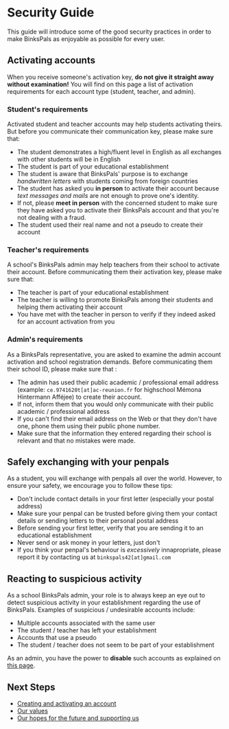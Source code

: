 # Security Guide

This guide will introduce some of the good security practices in order to make BinksPals as enjoyable as possible for every user.

## Activating accounts

When you receive someone's activation key, **do not give it straight away without examination!** You will find on this page a list of activation requirements for each account type (student, teacher, and admin).

### Student's requirements

Activated student and teacher accounts may help students activating theirs. But before you communicate their communication key, please make sure that:

- The student demonstrates a high/fluent level in English as all exchanges with other students will be in English
- The student is part of your educational establishment
- The student is aware that BinksPals' purpose is to exchange _handwritten letters_ with students coming from foreign countries
- The student has asked you **in person**  to activate their account because _text messages and mails_ are not enough to prove one's identity.
- If not, please **meet in person** with the concerned student to make sure they have asked you to activate their BinksPals account and that you're not dealing with a fraud.
- The student used their real name and not a pseudo to create their account

### Teacher's requirements

A school's BinksPals admin may help teachers from their school to activate their account. Before communicating them their activation key, please make sure that:

- The teacher is part of your educational establishment
- The teacher is willing to promote BinksPals among their students and helping them activating their account
- You have met with the teacher in person to verify if they indeed asked for an account activation from you

### Admin's requirements

As a BinksPals representative, you are asked to examine the admin account activation and school registration demands. Before communicating them their school ID, please make sure that :

- The admin has used their public academic / professional email address (example: `ce.9741620t[at]ac-reunion.fr` for highschool Mémona Hintermann Afféjee) to create their account.
- If not, inform them that you would only communicate with their public academic / professional address
- If you can't find their email address on the Web or that they don't have one, phone them using their public phone number.
- Make sure that the information they entered regarding their school is relevant and that no mistakes were made.

## Safely exchanging with your penpals

As a student, you will exchange with penpals all over the world. However, to ensure your safety, we encourage you to follow these tips:

- Don't include contact details in your first letter (especially your postal address)
- Make sure your penpal can be trusted before giving them your contact details or sending letters to their personal postal address
- Before sending your first letter, verify that you are sending it to an educational establishment
- Never send or ask money in your letters, just don't
- If you think your penpal's behaviour is _excessively_ innapropriate, please report it by contacting us at `binkspals42[at]gmail.com`

## Reacting to suspicious activity

As a school BinksPals admin, your role is to always keep an eye out to detect suspicious activity in your establishment regarding the use of BinksPals. Examples of suspicious / undesirable accounts include:

- Multiple accounts associated with the same user
- The student / teacher has left your establishment
- Accounts that use a pseudo
- The student / teacher does not seem to be part of your establishment

As an admin, you have the power to **disable** such accounts as explained on [this page](admin.md).

## Next Steps

- [Creating and activating an account](account_setup.md)
- [Our values](values.md)
- [Our hopes for the future and supporting us](support.md)